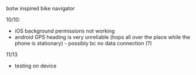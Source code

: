 botw inspired bike navigator


10/10:
- iOS background permissions not working
- android GPS heading is very unreliable (hops all over the place while the phone is stationary) - possibly bc no data connection (?)

11/13
- testing on device
